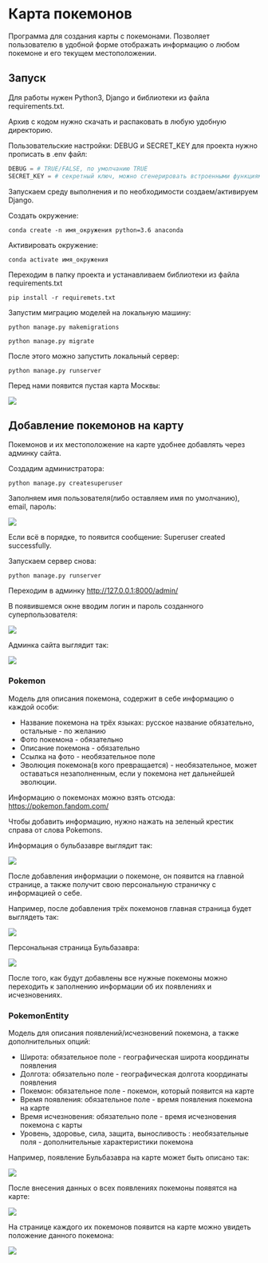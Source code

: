 # Карта покемонов

Программа для создания карты с покемонами. 
Позволяет пользователю в удобной форме отображать информацию о любом покемоне и его текущем местоположении.

## Запуск

Для работы нужен Python3, Django и библиотеки из файла requirements.txt.

Архив с кодом нужно скачать и распаковать в любую удобную директорию.

Пользовательские настройки: DEBUG и SECRET_KEY для проекта нужно прописать в .env файл:
```Python
DEBUG = # TRUE/FALSE, по умолчанию TRUE
SECRET_KEY = # секретный ключ, можно сгенерировать встроенными функциями Django
```
Запускаем среду выполнения и по необходимости создаем/активируем Django.

Создать окружение:
```
conda create -n имя_окружения python=3.6 anaconda 
```

Активировать окружение:
```
conda activate имя_окружения
```

Переходим в папку проекта и устанавливаем библиотеки из файла requirements.txt

```
pip install -r requiremets.txt
```

Запустим миграцию моделей на локальную машину:

```
python manage.py makemigrations
```

```
python manage.py migrate
```

После этого можно запустить локальный сервер:

```
python manage.py runserver
```

Перед нами появится пустая карта Москвы:

![](https://github.com/atskayasatana/Images/blob/cdbb28c2e636fcd8662b8a76e1ab5c40fa273fba/Moscow_empty_card.png)

## Добавление покемонов на карту

Покемонов и их местоположение на карте удобнее добавлять через админку сайта.

Создадим администратора:
```
python manage.py createsuperuser
```
Заполняем имя пользователя(либо оставляем имя по умолчанию), email, пароль:

![](https://github.com/atskayasatana/Images/blob/7babad4221e8ad1b9027fd5505a001ffad48f5a4/create_super_user.png) 

Если всё в порядке, то появится сообщение: Superuser created successfully.

Запускаем сервер снова:
```
python manage.py runserver
```
Переходим в админку http://127.0.0.1:8000/admin/

В появившемся окне вводим логин и пароль созданного суперпользователя:

![](https://github.com/atskayasatana/Images/blob/07b21ef2c499c5787c363f2a415a0c80f1d21018/django_admin.png)

Админка сайта выглядит так:

![](https://github.com/atskayasatana/Images/blob/07b21ef2c499c5787c363f2a415a0c80f1d21018/django_admin_1.png)

### Pokemon 

 Модель для описания покемона, содержит в себе информацию о каждой особи:
 
 * Название покемона на трёх языках: русское название обязательно, остальные - по желанию
 * Фото покемона - обязательно
 * Описание покемона - обязательно
 * Ссылка на фото - необязательное поле
 * Эволюция покемона(в кого превращается) - необязательное, может оставаться незаполненным, если у покемона нет дальнейшей эволюции.
 
 Информацию о покемонах можно взять отсюда: https://pokemon.fandom.com/
 
 Чтобы добавить информацию, нужно нажать на зеленый крестик справа от слова Pokemons.
 
 Информация о бульбазавре выглядит так:
 
 ![](https://github.com/atskayasatana/Images/blob/e51283a98ae819e8f0c538800a19aeba156acbe6/Bulbasaur_info1.png)
 
 После добавления информации о покемоне, он появится на главной странице, а также получит свою персональную страничку с информацией о себе.
 
 Например, после добавления трёх покемонов главная страница будет выглядеть так:
 
 ![](https://github.com/atskayasatana/Images/blob/c36d8418759825715735c61a142c2a0eae89845b/P_main_w_pokemons.png)
 
 Персональная страница Бульбазавра:

 ![](https://github.com/atskayasatana/Images/blob/c36d8418759825715735c61a142c2a0eae89845b/Bulbasaur_self.png)
 
 После того, как будут добавлены все нужные покемоны можно переходить к заполнению информации об их появлениях и исчезновениях.
 
 ### PokemonEntity
 
 Модель для описания появлений/исчезновений покемона, а также дополнительных опций:
 
 * Широта: обязательное поле - географическая широта координаты появления
 * Долгота: обязательно поле - географическая долгота координаты появления
 * Покемон: обязательное поле - покемон, который появится на карте
 * Время появления: обязательное поле - время появления покемона на карте
 * Время исчезновения: обязательно поле - время исчезновения покемона с карты
 * Уровень, здоровье, сила, защита, выносливость : необязательные поля - дополнительные характеристики покемона
 
 Например, появление Бульбазавра на карте может быть описано так:
 
 ![](https://github.com/atskayasatana/Images/blob/f2f46be8fcdf6cafb0da922ba7f595ce4fab10fc/Bulbasaur_entity.png)
 
 После внесения данных о всех появлениях покемоны появятся на карте:
 
 ![](https://github.com/atskayasatana/Images/blob/d9827cfa6f8a55f697da81ec08279695b3ae4222/P_main_wt_pmons.png)
 
 На странице каждого их покемонов появится на карте можно увидеть положение данного покемона:
 
 ![](https://github.com/atskayasatana/Images/blob/d9827cfa6f8a55f697da81ec08279695b3ae4222/Ivizavr.png)
 
 
 
 
 
 
 
 
 

 
 
 











